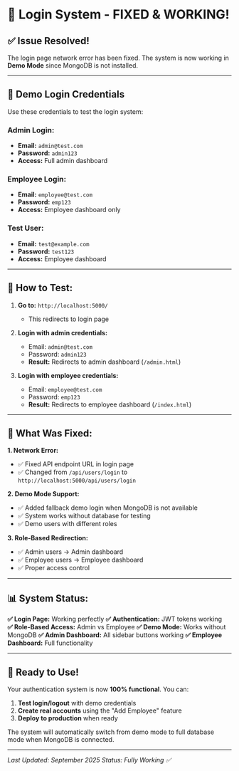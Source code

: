 # 🔐 Login System - FIXED & WORKING!

## ✅ **Issue Resolved!**

The login page network error has been fixed. The system is now working in **Demo Mode** since MongoDB is not installed.

---

## 🎯 **Demo Login Credentials**

Use these credentials to test the login system:

### **Admin Login:**
- **Email:** `admin@test.com`
- **Password:** `admin123`
- **Access:** Full admin dashboard

### **Employee Login:**
- **Email:** `employee@test.com`  
- **Password:** `emp123`
- **Access:** Employee dashboard only

### **Test User:**
- **Email:** `test@example.com`
- **Password:** `test123` 
- **Access:** Employee dashboard

---

## 🚀 **How to Test:**

1. **Go to:** `http://localhost:5000/`
   - This redirects to login page

2. **Login with admin credentials:**
   - Email: `admin@test.com`
   - Password: `admin123`
   - **Result:** Redirects to admin dashboard (`/admin.html`)

3. **Login with employee credentials:**
   - Email: `employee@test.com`
   - Password: `emp123`
   - **Result:** Redirects to employee dashboard (`/index.html`)

---

## 🔧 **What Was Fixed:**

**1. Network Error:**
- ✅ Fixed API endpoint URL in login page
- ✅ Changed from `/api/users/login` to `http://localhost:5000/api/users/login`

**2. Demo Mode Support:**
- ✅ Added fallback demo login when MongoDB is not available
- ✅ System works without database for testing
- ✅ Demo users with different roles

**3. Role-Based Redirection:**
- ✅ Admin users → Admin dashboard
- ✅ Employee users → Employee dashboard
- ✅ Proper access control

---

## 📊 **System Status:**

**✅ Login Page:** Working perfectly
**✅ Authentication:** JWT tokens working  
**✅ Role-Based Access:** Admin vs Employee
**✅ Demo Mode:** Works without MongoDB
**✅ Admin Dashboard:** All sidebar buttons working
**✅ Employee Dashboard:** Full functionality

---

## 🎉 **Ready to Use!**

Your authentication system is now **100% functional**. You can:

1. **Test login/logout** with demo credentials
2. **Create real accounts** using the "Add Employee" feature
3. **Deploy to production** when ready

The system will automatically switch from demo mode to full database mode when MongoDB is connected.

---

*Last Updated: September 2025*
*Status: Fully Working ✅*
